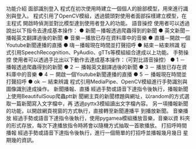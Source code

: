 功能介紹
面部識別登入
程式在初次使用時建立一個個人的臉部模型，用來進行識別與登入。
程式引用了OpenCV模組，透過鏡頭對使用者面部採樣建立模型，在主程式
開啟時偵測並對比模型達到使用者登入的功能。
語音操控
使用者可以透過說出以下指令去達成基本操作：
● 新聞－播報透過爬蟲得到的新聞
● 英文新聞－播報英文翻譯過後的新聞
● 音樂－播放已存在資料庫中的音樂
● 直播－開啟一個Youtube新聞連播的直播
● 嗨－播報現在時間並打聲招呼
● 結束－結束辨識
程式引用SpeechRecognition、PyAudio、gTTs等模組組合達成以上功能。
手勢操控
使用者可以透過手比出以下動作去達成基本操作：（可對比語音操控）
● 1 － 播報透過爬蟲得到的新聞
● 2 － 播報英文翻譯過後的新聞
● 3 － 播放已存在資料庫中的音樂
● 4 － 開啟一個Youtube新聞連播的直播
● 5 － 播報現在時間並打聲招呼
● ok － 結束辨識
程式引用MediaPipe、OpenCV模組進行手勢識別與圖像識別達成操作。
新聞播報、直播
經過手勢或語音下達指令後執行，播報新聞上使用BeautifulSoup爬蟲ptt新
聞網主頁的新聞標題與網址，以random的方式選取一篇新聞寫入文字檔中，再
透過pyttx3模組讀出文字檔內容。
另一項播報新聞的功能，以開啟網頁視窗的方式執行，直接轉至新聞連播平
到播放新聞。
音樂播放
經過手勢或語音下達指令後執行，使用pygamea模組播放音樂，音樂以資
料夾的形式存放，每次下達播放指令時將會以隨機方式抽取一首歌播放。
打招呼時間播報
經過手勢或語音下達指令後執行，進行一個簡單的打招呼並播報幾月幾日
星期幾的資訊。

